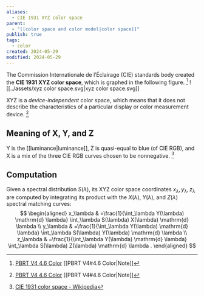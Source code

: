 ```yaml
---
aliases:
  - CIE 1931 XYZ color space
parent:
  - "[[color space and color model|color space]]"
publish: true
tags:
  - color
created: 2024-05-29
modified: 2024-05-29
---
```

The Commission Internationale de l’Éclairage (CIE) standards body created the **CIE 1931 XYZ color space**, which is graphed in the following figure. [^2]
![[../assets/xyz color space.svg|xyz color space.svg]]

XYZ is a *device-independent* color space, which means that it does not describe the characteristics of a particular display or color measurement device. [^2]

## Meaning of X, Y, and Z
Y is the [[luminance|luminance]], Z is quasi-equal to blue (of CIE RGB), and X is a mix of the three CIE RGB curves chosen to be nonnegative. [^1]

## Computation
Given a spectral distribution $S(\lambda)$, its XYZ color space coordinates $x_{\lambda}, y_{\lambda}, z_{\lambda}$ are computed by integrating its product with the $X(\lambda)$, $Y(\lambda)$, and $Z(\lambda)$ spectral matching curves:
$$
\begin{aligned}
x_\lambda & =\frac{1}{\int_\lambda Y(\lambda) \mathrm{d} \lambda} \int_\lambda S(\lambda) X(\lambda) \mathrm{d} \lambda \\
y_\lambda & =\frac{1}{\int_\lambda Y(\lambda) \mathrm{d} \lambda} \int_\lambda S(\lambda) Y(\lambda) \mathrm{d} \lambda \\
z_\lambda & =\frac{1}{\int_\lambda Y(\lambda) \mathrm{d} \lambda} \int_\lambda S(\lambda) Z(\lambda) \mathrm{d} \lambda .
\end{aligned}
$$


[^1]:  [CIE 1931 color space - Wikipedia](https://en.wikipedia.org/wiki/CIE_1931_color_space)
[^2]: [PBRT V4 4.6 Color](https://pbr-book.org/4ed/Radiometry,_Spectra,_and_Color/Color) [[PBRT V4#4.6 Color|Note]]